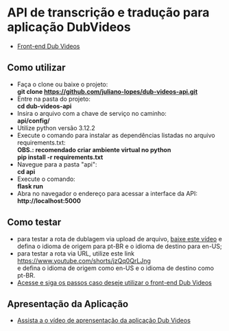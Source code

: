 # API de transcrição e tradução para aplicação DubVideos
* [Front-end Dub Videos](https://github.com/juliano-lopes/dub-videos-front-end)
## Como utilizar
* Faça o clone ou baixe o projeto:  
**git clone https://github.com/juliano-lopes/dub-videos-api.git**  
* Entre na pasta do projeto:  
**cd dub-videos-api**
* Insira o arquivo com a chave de serviço no caminho:  
**api/config/**
* Utilize python versão 3.12.2  
* Execute o comando para instalar as dependências listadas no arquivo requirements.txt:  
**OBS.: recomendado criar ambiente virtual no python**  
**pip install -r requirements.txt**  
* Navegue para a pasta "api":  
**cd api**  
* Execute o comando:  
**flask run**  
* Abra no navegador o endereço para acessar a interface da API:  
 **http://localhost:5000**  

 ## Como testar

 * para testar a rota de dublagem via upload de arquivo, [baixe este vídeo](https://drive.google.com/file/d/10UoBIsbx1xSGiYY-CP180pMAxoflLJWI/view?usp=sharing) e defina o idioma de origem para pt-BR e o idioma de destino para en-US;
 * para testar a rota via URL, utilize este link 
https://www.youtube.com/shorts/jzQq0QrLJng  
e defina o idioma de origem como en-US e o idioma de destino como pt-BR.
* [Acesse e siga os passos caso deseje utilizar o front-end Dub Videos](https://github.com/juliano-lopes/dub-videos-front-end)

## Apresentação da Aplicação
* [Assista a o vídeo de aprensentação da aplicação Dub Videos](https://youtu.be/tfAVGTcRtCA)